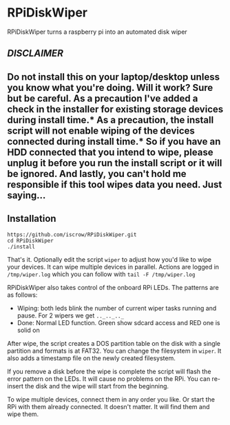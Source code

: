# RPiDiskWiper
RPiDiskWiper turns a raspberry pi into an automated disk wiper

## *DISCLAIMER*
Do not install this on your laptop/desktop unless you know what you're doing. Will it work? Sure but be careful. As a precaution I've added a check in the installer for existing storage devices during install time.* As a precaution, the install script will not enable wiping of the devices connected during install time.* So if you have an HDD connected that you intend to wipe, please unplug it before you run the install script or it will be ignored. And lastly, you can't hold me responsible if this tool wipes data you need. Just saying...
---


## Installation

```
https://github.com/iscrow/RPiDiskWiper.git
cd RPiDiskWiper
./install
```

That's it. Optionally edit the script `wiper` to adjust how you'd like to wipe your devices.
It can wipe multiple devices in parallel. Actions are logged in `/tmp/wiper.log` which you can follow with `tail -F /tmp/wiper.log`

RPiDiskWiper also takes control of the onboard RPi LEDs.
The patterns are as follows:
* Wiping: both leds blink the number of current wiper tasks running and pause. For 2 wipers we get `.._.._.._`
* Done: Normal LED function. Green show sdcard access and RED one is solid on

After wipe, the script creates a DOS partition table on the disk with a single partition and formats is at FAT32. You can change the filesystem in `wiper`. It also adds a timestamp file on the newly created filesystem.

If you remove a disk before the wipe is complete the script will flash the error pattern on the LEDs. It will cause no problems on the RPi. You can re-insert the disk and the wipe will start from the beginning. 

To wipe multiple devices, connect them in any order you like. Or start the RPi with them already connected. It doesn't matter. It will find them and wipe them.


